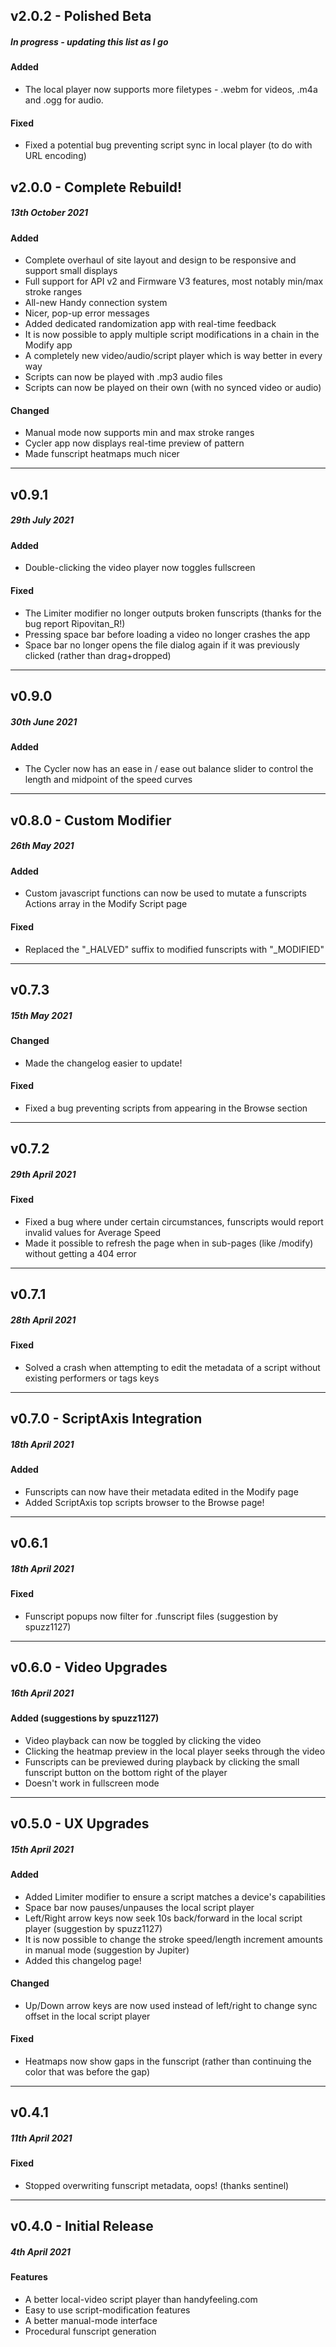 ## v2.0.2 - Polished Beta

##### In progress - updating this list as I go

#### Added

-   The local player now supports more filetypes - .webm for videos, .m4a and .ogg for audio.

#### Fixed

-   Fixed a potential bug preventing script sync in local player (to do with URL encoding)

## v2.0.0 - Complete Rebuild!

##### 13th October 2021

#### Added

-   Complete overhaul of site layout and design to be responsive and support small displays
-   Full support for API v2 and Firmware V3 features, most notably min/max stroke ranges
-   All-new Handy connection system
-   Nicer, pop-up error messages
-   Added dedicated randomization app with real-time feedback
-   It is now possible to apply multiple script modifications in a chain in the Modify app
-   A completely new video/audio/script player which is way better in every way
-   Scripts can now be played with .mp3 audio files
-   Scripts can now be played on their own (with no synced video or audio)

#### Changed

-   Manual mode now supports min and max stroke ranges
-   Cycler app now displays real-time preview of pattern
-   Made funscript heatmaps much nicer

---

## v0.9.1

##### 29th July 2021

#### Added

-   Double-clicking the video player now toggles fullscreen

#### Fixed

-   The Limiter modifier no longer outputs broken funscripts (thanks for the bug report Ripovitan_R!)
-   Pressing space bar before loading a video no longer crashes the app
-   Space bar no longer opens the file dialog again if it was previously clicked (rather than drag+dropped)

---

## v0.9.0

##### 30th June 2021

#### Added

-   The Cycler now has an ease in / ease out balance slider to control the length and midpoint of the speed curves

---

## v0.8.0 - Custom Modifier

##### 26th May 2021

#### Added

-   Custom javascript functions can now be used to mutate a funscripts Actions array in the Modify Script page

#### Fixed

-   Replaced the "\_HALVED" suffix to modified funscripts with "\_MODIFIED"

---

## v0.7.3

##### 15th May 2021

#### Changed

-   Made the changelog easier to update!

#### Fixed

-   Fixed a bug preventing scripts from appearing in the Browse section

---

## v0.7.2

##### 29th April 2021

#### Fixed

-   Fixed a bug where under certain circumstances, funscripts would report invalid values for Average Speed
-   Made it possible to refresh the page when in sub-pages (like /modify) without getting a 404 error

---

## v0.7.1

##### 28th April 2021

#### Fixed

-   Solved a crash when attempting to edit the metadata of a script without existing performers or tags keys

---

## v0.7.0 - ScriptAxis Integration

##### 18th April 2021

#### Added

-   Funscripts can now have their metadata edited in the Modify page
-   Added ScriptAxis top scripts browser to the Browse page!

---

## v0.6.1

##### 18th April 2021

#### Fixed

-   Funscript popups now filter for .funscript files (suggestion by spuzz1127)

---

## v0.6.0 - Video Upgrades

##### 16th April 2021

#### Added (suggestions by spuzz1127)

-   Video playback can now be toggled by clicking the video
-   Clicking the heatmap preview in the local player seeks through the video
-   Funscripts can be previewed during playback by clicking the small funscript button on the bottom right of the player
-   Doesn't work in fullscreen mode

---

## v0.5.0 - UX Upgrades

##### 15th April 2021

#### Added

-   Added Limiter modifier to ensure a script matches a device's capabilities
-   Space bar now pauses/unpauses the local script player
-   Left/Right arrow keys now seek 10s back/forward in the local script player (suggestion by spuzz1127)
-   It is now possible to change the stroke speed/length increment amounts in manual mode (suggestion by Jupiter)
-   Added this changelog page!

#### Changed

-   Up/Down arrow keys are now used instead of left/right to change sync offset in the local script player

#### Fixed

-   Heatmaps now show gaps in the funscript (rather than continuing the color that was before the gap)

---

## v0.4.1

##### 11th April 2021

#### Fixed

-   Stopped overwriting funscript metadata, oops! (thanks sentinel)

---

## v0.4.0 - Initial Release

##### 4th April 2021

#### Features

-   A better local-video script player than handyfeeling.com
-   Easy to use script-modification features
-   A better manual-mode interface
-   Procedural funscript generation
